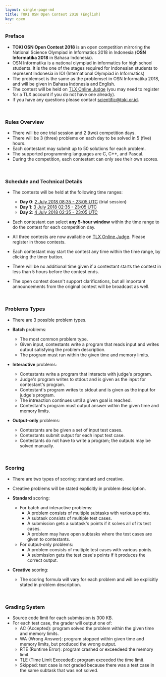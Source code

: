 ```yaml
---
layout: single-page-md
title: TOKI OSN Open Contest 2018 (English)
key: open
---
```


### Preface

- **TOKI OSN Open Contest 2018** is an open competition mirroring the National Science Olympiad in Informatics 2018 in Indonesia (**OSN Informatika 2018** in Bahasa Indonesia).
- OSN Informatika is a national olympiad in informatics for high school students. It is the one of the stages required for Indonesian students to represent Indonesia in IOI (International Olympiad in Informatics)
- The problemset is the same as the problemset in OSN Informatika 2018, and will be given in Bahasa Indonesia and English.
- The contest will be held on [TLX Online Judge](https://tlx.toki.id/competition) (you may need to register for a TLX account if you do not have one already).
- If you have any questions please contact [scientific@toki.or.id](mailto:scientific@toki.or.id).

<br>

### Rules Overview

* There will be one trial session and 2 (two) competition days.
* There will be 3 (three) problems on each day to be solved in 5 (five) hours.
* Each contestant may submit up to 50 solutions for each problem.
* The supported programming languages are C, C++, and Pascal.
* During the competition, each contestant can only see their own scores.

<br>

### Schedule and Technical Details

- The contests will be held at the following time ranges:
  * **Day 0**: [2 July 2018 08:35 - 23:05 UTC](https://www.timeanddate.com/worldclock/fixedtime.html?msg=TOKI+National+Open+Contest+2018+Day+0&iso=20180702T1535&p1=575&ah=14&am=30) (trial session)
  * **Day 1**: [3 July 2018 02:35 - 23:05 UTC](https://www.timeanddate.com/worldclock/fixedtime.html?msg=TOKI+National+Open+Contest+2018+Day+1&iso=20180703T0935&p1=575&ah=20&am=30)
  * **Day 2**: [4 July 2018 02:35 - 23:05 UTC](https://www.timeanddate.com/worldclock/fixedtime.html?msg=TOKI+National+Open+Contest+2018+Day+2&iso=20180704T0935&p1=575&ah=20&am=30)

- Each contestant can select **any 5-hour window** within the time range to do the contest for each competition day.
- All three contests are now available on [TLX Online Judge](https://tlx.toki.id/competition). Please register in those contests.
- Each contestant may start the contest any time within the time range, by clicking the timer button.
- There will be no additional time given if a contestant starts the contest in less than 5 hours before the contest ends.
- The open contest doesn't support clarifications, but all important announcements from the original contest will be broadcast as well.

<br>

### Problems Types

- There are 3 possible problem types.

- **Batch** problems:
  * The most common problem type.
  * Given input, contestants write a program that reads input and writes output satisfying the problem description.
  * The program must run within the given time and memory limits.

- **Interactive** problems:
  * Contestants write a program that interacts with judge's program.
  * Judge's program writes to stdout and is given as the input for contestant's program.
  * Contestant's program writes to stdout and is given as the input for judge's program.
  * The intreaction continues until a given goal is reached.
  * Contestant's program must output answer within the given time and memory limits.

- **Output-only** problems:
  * Contestants are be given a set of input test cases.
  * Contestants submit output for each input test case.
  * Contestants do not have to write a program; the outputs may be solved manually.

<br>

### Scoring

* There are two types of scoring: standard and creative.
* Creative problems will be stated explicitly in problem description.

* **Standard** scoring:
  * For batch and interactive problems:
    * A problem consists of multiple subtasks with various points.
    * A subtask consists of multiple test cases.
    * A submission gets a subtask's points if it solves all of its test cases.
    * A problem may have open subtasks where the test cases are given to contestants.
  * For output-only problems:
    * A problem consists of multiple test cases with various points.
    * A submission gets the test case's points if it produces the correct output.

* **Creative** scoring:
  * The scoring formula will vary for each problem and will be explicitly stated in problem description.

<br>

### Grading System

* Source code limit for each submission is 300 KB.
* For each test case, the grader will output one of:
  * AC (Accepted): program solved the problem within the given time and memory limits.
  * WA (Wrong Answer): program stopped within given time and memory limits, but produced the wrong output.
  * RTE (Runtime Error): program crashed or exceedeed the memory limit.
  * TLE (Time Limit Exceeded): program exceeded the time limit.
  * Skipped: test case is not graded because there was a test case in the same subtask that was not solved.
